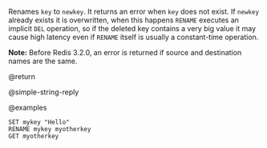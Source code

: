 Renames `key` to `newkey`.
It returns an error when `key` does not exist.
If `newkey` already exists it is overwritten, when this happens `RENAME` executes an implicit `DEL` operation, so if the deleted key contains a very big value it may cause high latency even if `RENAME` itself is usually a constant-time operation.

**Note:** Before Redis 3.2.0, an error is returned if source and destination names are the same.

@return

@simple-string-reply

@examples

```cli
SET mykey "Hello"
RENAME mykey myotherkey
GET myotherkey
```
